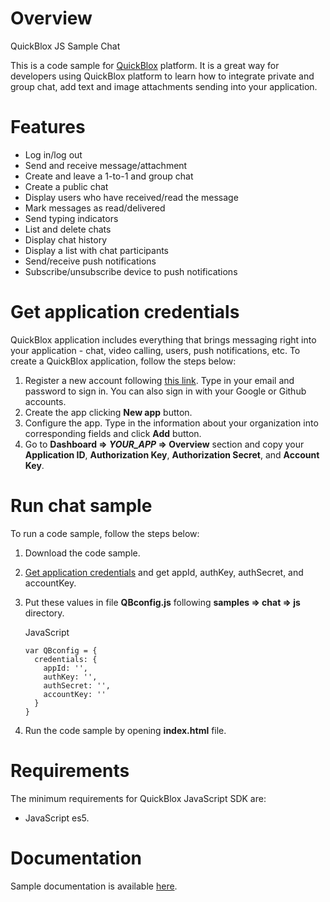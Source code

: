 # Overview
QuickBlox JS Sample Chat

This is a code sample for [QuickBlox](http://quickblox.com/) platform. It is a great way for developers using QuickBlox platform to learn how to integrate private and group chat, add text and image attachments sending into your application.

# Features
* Log in/log out
* Send and receive message/attachment
* Create and leave a 1-to-1 and group chat
* Create a public chat
* Display users who have received/read the message
* Mark messages as read/delivered
* Send typing indicators
* List and delete chats
* Display chat history
* Display a list with chat participants
* Send/receive push notifications
* Subscribe/unsubscribe device to push notifications

# Get application credentials
[](#get-application-credentials)

QuickBlox application includes everything that brings messaging right
into your application - chat, video calling, users, push notifications,
etc. To create a QuickBlox application, follow the steps below:

1.  Register a new account following [this
    link](https://admin.quickblox.com/signup). Type in your email and
    password to sign in. You can also sign in with your Google or Github
    accounts.
2.  Create the app clicking **New app** button.
3.  Configure the app. Type in the information about your organization
    into corresponding fields and click **Add** button.
4.  Go to **Dashboard =\> *YOUR\_APP* =\> Overview** section and copy
    your **Application ID**, **Authorization Key**, **Authorization
    Secret**, and **Account Key**.

# Run chat sample

To run a code sample, follow the steps below:

1.  Download the code sample.
2.  [Get application credentials](#get-application-credentials) and get appId, authKey, authSecret, and accountKey.
3.  Put these values in file **QBconfig.js** following **samples =\>
    chat =\> js** directory.

    JavaScript
    
        var QBconfig = {
          credentials: {
            appId: '',
            authKey: '',
            authSecret: '',
            accountKey: ''
          }
        }

4.  Run the code sample by opening **index.html** file.

# Requirements
[](#requirements)

The minimum requirements for QuickBlox JavaScript SDK are:

-   JavaScript es5.

# Documentation

Sample documentation is available [here](https://quickblox.com/developers/Web_XMPP_Chat_Sample#Guide:_Getting_Started_with_Chat_API).
